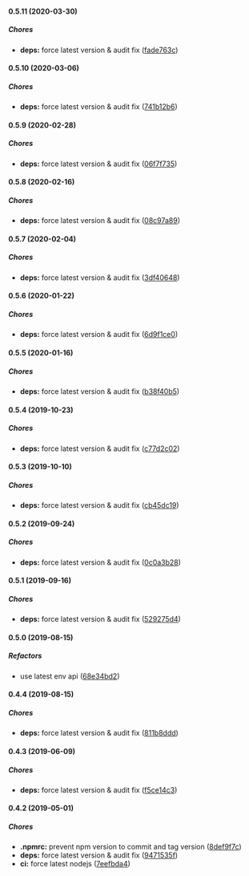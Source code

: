 #### 0.5.11 (2020-03-30)

##### Chores

* **deps:**  force latest version & audit fix ([fade763c](https://github.com/lykmapipo/bipsms/commit/fade763cc40a147f47d8b49891e8761789a9a95b))

#### 0.5.10 (2020-03-06)

##### Chores

* **deps:**  force latest version & audit fix ([741b12b6](https://github.com/lykmapipo/bipsms/commit/741b12b6200142217b032ec7b421eaf48b0ddd37))

#### 0.5.9 (2020-02-28)

##### Chores

* **deps:**  force latest version & audit fix ([06f7f735](https://github.com/lykmapipo/bipsms/commit/06f7f7358070282598fcefde1f1a40289241cb8e))

#### 0.5.8 (2020-02-16)

##### Chores

* **deps:**  force latest version & audit fix ([08c97a89](https://github.com/lykmapipo/bipsms/commit/08c97a89bb8e7f20d505442eb9b18d5f744e3ad5))

#### 0.5.7 (2020-02-04)

##### Chores

* **deps:**  force latest version & audit fix ([3df40648](https://github.com/lykmapipo/bipsms/commit/3df40648eecbb2a63fa387a6793121e59b226bc9))

#### 0.5.6 (2020-01-22)

##### Chores

* **deps:**  force latest version & audit fix ([6d9f1ce0](https://github.com/lykmapipo/bipsms/commit/6d9f1ce055fe6ecd7e9f2f126a49a6de591d9ab1))

#### 0.5.5 (2020-01-16)

##### Chores

* **deps:**  force latest version & audit fix ([b38f40b5](https://github.com/lykmapipo/bipsms/commit/b38f40b581f6f90a398e744d3ac48b97d080765a))

#### 0.5.4 (2019-10-23)

##### Chores

* **deps:**  force latest version & audit fix ([c77d2c02](https://github.com/lykmapipo/bipsms/commit/c77d2c02a123cb788e0a793ee742ab0b695bba7c))

#### 0.5.3 (2019-10-10)

##### Chores

* **deps:**  force latest version & audit fix ([cb45dc19](https://github.com/lykmapipo/bipsms/commit/cb45dc19fb7ebe89ef285571acc0a9939fed77e2))

#### 0.5.2 (2019-09-24)

##### Chores

* **deps:**  force latest version & audit fix ([0c0a3b28](https://github.com/lykmapipo/bipsms/commit/0c0a3b285dafcdc1315cfc8704a47c82a2092315))

#### 0.5.1 (2019-09-16)

##### Chores

* **deps:**  force latest version & audit fix ([529275d4](https://github.com/lykmapipo/bipsms/commit/529275d45bb15db4dcd32a6936b38481d1699353))

#### 0.5.0 (2019-08-15)

##### Refactors

*  use latest env api ([68e34bd2](https://github.com/lykmapipo/bipsms/commit/68e34bd2470aeae1433c06cd197c3f7158ab1ef4))

#### 0.4.4 (2019-08-15)

##### Chores

* **deps:**  force latest version & audit fix ([811b8ddd](https://github.com/lykmapipo/bipsms/commit/811b8ddd155a70a9f41cc08f927f0554bf4ec80e))

#### 0.4.3 (2019-06-09)

##### Chores

* **deps:**  force latest version & audit fix ([f5ce14c3](https://github.com/lykmapipo/bipsms/commit/f5ce14c3c2d4ca309718f22dbf641abc26bd30c4))

#### 0.4.2 (2019-05-01)

##### Chores

* **.npmrc:**  prevent npm version to commit and tag version ([8def9f7c](https://github.com/lykmapipo/bipsms/commit/8def9f7ccd7d6d55e4978a74a62298d2499688e3))
* **deps:**  force latest version & audit fix ([9471535f](https://github.com/lykmapipo/bipsms/commit/9471535f5c7db31bf42e7f4bfe7359d8f4c45804))
* **ci:**  force latest nodejs ([7eefbda4](https://github.com/lykmapipo/bipsms/commit/7eefbda4ec77ad80cae9ed055f845d2fd60acb3a))


